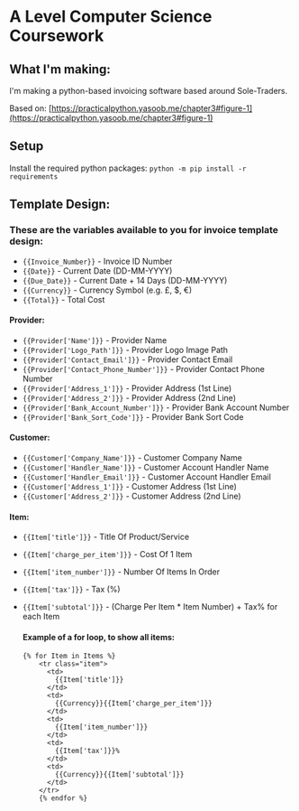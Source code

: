 # A Level Computer Science Coursework

## What I'm making:
I'm making a python-based invoicing software based around Sole-Traders.

Based on: [https://practicalpython.yasoob.me/chapter3#figure-1](https://practicalpython.yasoob.me/chapter3#figure-1)

## Setup
Install the required python packages: ```python -m pip install -r requirements```


## Template Design:
### These are the variables available to you for invoice template design:

- ```{{Invoice_Number}}``` - Invoice ID Number
- ```{{Date}}``` - Current Date (DD-MM-YYYY)
- ```{{Due_Date}}``` - Current Date + 14 Days (DD-MM-YYYY)
- ```{{Currency}}``` - Currency Symbol (e.g. £, $, €)
- ```{{Total}}``` - Total Cost

#### Provider:
  - ```{{Provider['Name']}}``` - Provider Name
  - ```{{Provider['Logo_Path']}}``` - Provider Logo Image Path
  - ```{{Provider['Contact_Email']}}``` - Provider Contact Email
  - ```{{Provider['Contact_Phone_Number']}}``` - Provider Contact Phone Number
  - ```{{Provider['Address_1']}}``` - Provider Address (1st Line)
  - ```{{Provider['Address_2']}}``` - Provider Address (2nd Line)
  - ```{{Provider['Bank_Account_Number']}}``` - Provider Bank Account Number
  - ```{{Provider['Bank_Sort_Code']}}``` - Provider Bank Sort Code


#### Customer:
  - ```{{Customer['Company_Name']}}``` - Customer Company Name
  - ```{{Customer['Handler_Name']}}``` - Customer Account Handler Name
  - ```{{Customer['Handler_Email']}}``` - Customer Account Handler Email
  - ```{{Customer['Address_1']}}``` - Customer Address (1st Line)
  - ```{{Customer['Address_2']}}``` - Customer Address (2nd Line)

#### Item:
  - ```{{Item['title']}}``` - Title Of Product/Service
  - ```{{Item['charge_per_item']}}``` - Cost Of 1 Item
  - ```{{Item['item_number']}}``` - Number Of Items In Order
  - ```{{Item['tax']}}``` - Tax (%)
  - ```{{Item['subtotal']}}``` - (Charge Per Item * Item Number) + Tax% for each Item

    #### Example of a for loop, to show all items:
    ```
    {% for Item in Items %}
        <tr class="item">
          <td>
            {{Item['title']}}
          </td>
          <td>
            {{Currency}}{{Item['charge_per_item']}}
          </td>
          <td>
            {{Item['item_number']}}
          </td>
          <td>
            {{Item['tax']}}%
          </td>
          <td>
            {{Currency}}{{Item['subtotal']}}
          </td>
        </tr>
        {% endfor %}
    ```